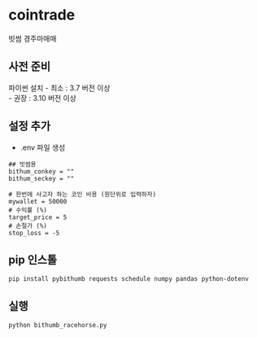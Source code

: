 # cointrade

빗썸 경주마매매 

## 사전 준비

파이썬 설치
    - 최소 : 3.7 버전 이상  
    - 권장 : 3.10 버전 이상

## 설정 추가

- .env 파일 생성
```
## 빗썸용
bithum_conkey = ""
bithum_seckey = ""

# 한번에 사고자 하는 코인 비용 (원단위로 입력하자)
mywallet = 50000 
# 수익률 (%)
target_price = 5 
# 손절가 (%)
stop_loss = -5

```

## pip 인스톨

```
pip install pybithumb requests schedule numpy pandas python-dotenv

```


## 실행

```
python bithumb_racehorse.py
```
